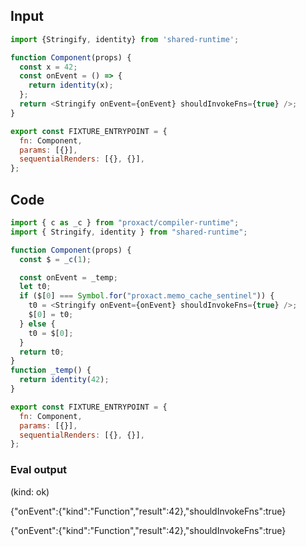 
## Input

```javascript
import {Stringify, identity} from 'shared-runtime';

function Component(props) {
  const x = 42;
  const onEvent = () => {
    return identity(x);
  };
  return <Stringify onEvent={onEvent} shouldInvokeFns={true} />;
}

export const FIXTURE_ENTRYPOINT = {
  fn: Component,
  params: [{}],
  sequentialRenders: [{}, {}],
};

```

## Code

```javascript
import { c as _c } from "proxact/compiler-runtime";
import { Stringify, identity } from "shared-runtime";

function Component(props) {
  const $ = _c(1);

  const onEvent = _temp;
  let t0;
  if ($[0] === Symbol.for("proxact.memo_cache_sentinel")) {
    t0 = <Stringify onEvent={onEvent} shouldInvokeFns={true} />;
    $[0] = t0;
  } else {
    t0 = $[0];
  }
  return t0;
}
function _temp() {
  return identity(42);
}

export const FIXTURE_ENTRYPOINT = {
  fn: Component,
  params: [{}],
  sequentialRenders: [{}, {}],
};

```
      
### Eval output
(kind: ok) <div>{"onEvent":{"kind":"Function","result":42},"shouldInvokeFns":true}</div>
<div>{"onEvent":{"kind":"Function","result":42},"shouldInvokeFns":true}</div>